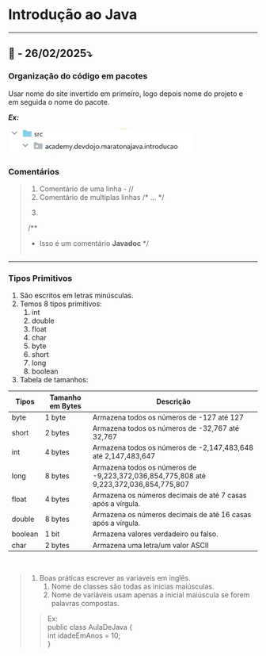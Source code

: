 # Introdução ao Java

---

## 📅 - 26/02/2025⤵️
### Organização do código em pacotes

Usar nome do site invertido em primeiro, logo depois nome do projeto e 
<br> em seguida o nome do pacote.

***Ex:***

![Exemplo](img.png)

### Comentários

>1. Comentário de uma linha - //
>2. Comentário de multiplas linhas /* ... */
>3. ```
>   /**
>   * Isso é um comentário <b>Javadoc</b>
>   */
>   ```

---
   
### Tipos Primitivos

1. São escritos em letras minúsculas.
2. Temos 8 tipos primitivos:
   1. int
   2. double
   3. float
   4. char
   5. byte
   6. short
   7. long
   8. boolean
3. Tabela de tamanhos:

| Tipos   | Tamanho em Bytes | Descrição                                                                             |
|---------|------------------|---------------------------------------------------------------------------------------|
| byte    | 1 byte           | Armazena todos os números de -127 até 127                                             |
| short   | 2 bytes          | Armazena todos os números de -32,767 até 32,767                                       |
| int     | 4 bytes          | Armazena todos os números de -2,147,483,648 até 2,147,483,647                         |
| long    | 8 bytes          | Armazena todos os números de -9,223,372,036,854,775,808 até 9,223,372,036,854,775,807 |
| float   | 4 bytes          | Armazena os números decimais de até 7 casas após a vírgula.                           |
| double  | 8 bytes          | Armazena os números decimais de até 16 casas após a vírgula.                          |
| boolean | 1 bit            | Armazena valores verdadeiro ou falso.                                                 |
| char    | 2 bytes          | Armazena uma letra/um valor ASCII                                                     |

<BR>

> 1. Boas práticas escrever as variaveis em inglês.<br>
>    1. Nome de classes são todas as inicias maiúsculas.<br>
>    2. Nome de variáveis usam apenas a inicial maiúscula se forem palavras compostas.
>>Ex: <br>
> public class AulaDeJava { <br>
>  int idadeEmAnos = 10;<br>
> }

